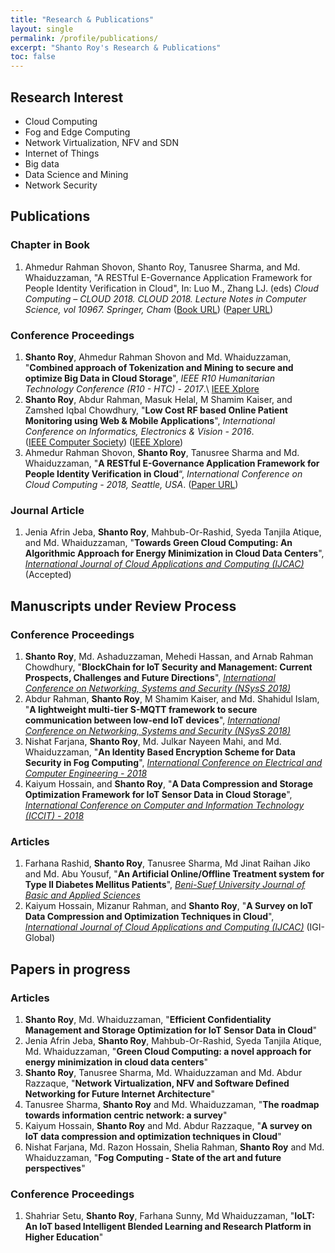 ```yaml
---
title: "Research & Publications"
layout: single
permalink: /profile/publications/
excerpt: "Shanto Roy's Research & Publications"
toc: false
---
```


## Research Interest
* Cloud Computing
* Fog and Edge Computing
* Network Virtualization, NFV and SDN
* Internet of Things
* Big data
* Data Science and Mining
* Network Security

## Publications
### Chapter in Book
1. Ahmedur Rahman Shovon, Shanto Roy, Tanusree Sharma, and Md. Whaiduzzaman, "A RESTful E-Governance Application Framework for People Identity Verification in Cloud", In: Luo M., Zhang LJ. (eds) _Cloud Computing – CLOUD 2018. CLOUD 2018. Lecture Notes in Computer Science, vol 10967. Springer, Cham_ ([Book URL](https://www.springer.com/us/book/9783319942940)) ([Paper URL](https://link.springer.com/chapter/10.1007/978-3-319-94295-7_19))

### Conference Proceedings
1. **Shanto Roy**, Ahmedur Rahman Shovon and Md. Whaiduzzaman, "**Combined approach of Tokenization and Mining to secure and
optimize Big Data in Cloud Storage**", _IEEE R10 Humanitarian Technology Conference (R10 - HTC) - 2017_.\\
[IEEE Xplore](http://ieeexplore.ieee.org/document/8288912/)
2. **Shanto Roy**, Abdur Rahman, Masuk Helal, M Shamim Kaiser, and Zamshed Iqbal Chowdhury, "**Low Cost RF based Online Patient 
Monitoring using Web & Mobile Applications**", _International Conference on Informatics, Electronics & Vision - 2016_.   
([IEEE Computer Society](https://www.computer.org/csdl/proceedings/iciev/2016/1269/00/07760125-abs.html))
([IEEE Xplore](http://ieeexplore.ieee.org/abstract/document/7760125/))
3. Ahmedur Rahman Shovon, **Shanto Roy**, Tanusree Sharma and Md. Whaiduzzaman, "**A RESTful E-Governance Application Framework for People Identity Verification in Cloud**“, _International Conference on Cloud Computing - 2018, Seattle, USA_. ([Paper URL](https://link.springer.com/chapter/10.1007/978-3-319-94295-7_19))

### Journal Article
1. Jenia Afrin Jeba, **Shanto Roy**, Mahbub-Or-Rashid, Syeda Tanjila Atique, and Md. Whaiduzzaman,  "**Towards Green Cloud Computing: An Algorithmic Approach for Energy Minimization in Cloud Data Centers**", _[International Journal of Cloud Applications and Computing (IJCAC)](https://www.igi-global.com/journal/international-journal-cloud-applications-computing/41974)_  (Accepted)


## Manuscripts under Review Process
### Conference Proceedings
1. **Shanto Roy**, Md. Ashaduzzaman, Mehedi Hassan, and Arnab Rahman Chowdhury, "**BlockChain for IoT Security and Management: Current Prospects, Challenges and Future Directions**", _[International Conference on Networking, Systems and Security (NSysS 2018)](https://cse.buet.ac.bd/nsyss2018/)_
2. Abdur Rahman, **Shanto Roy**, M Shamim Kaiser, and Md. Shahidul Islam, "**A lightweight multi-tier S-MQTT framework to secure communication between low-end IoT devices**", _[International Conference on Networking, Systems and Security (NSysS 2018)](https://cse.buet.ac.bd/nsyss2018/)_
3. Nishat Farjana, **Shanto Roy**, Md. Julkar Nayeen Mahi, and  Md. Whaiduzzaman, "**An Identity Based Encryption Scheme for Data Security in Fog Computing**", _[International Conference on Electrical and Computer Engineering - 2018](http://icece.buet.ac.bd/i2018/)_
4. Kaiyum Hossain, and **Shanto Roy**, "**A Data Compression and Storage Optimization Framework for IoT Sensor Data in Cloud Storage**", _[International Conference on Computer and Information Technology (ICCIT) - 2018](http://iccit.org.bd/2018/index.php)_

### Articles
1. Farhana Rashid, **Shanto Roy**, Tanusree Sharma, Md Jinat Raihan Jiko and Md. Abu Yousuf, "**An Artificial Online/Offline Treatment system for Type II Diabetes Mellitus Patients**", _[Beni-Suef University Journal of Basic and Applied Sciences](https://www.journals.elsevier.com/beni-suef-university-journal-of-basic-and-applied-sciences/)_
2. Kaiyum Hossain, Mizanur Rahman, and **Shanto Roy**, "**A Survey on IoT Data Compression and Optimization Techniques in Cloud**", _[International Journal of Cloud Applications and Computing (IJCAC)](https://www.igi-global.com/journal/international-journal-cloud-applications-computing/41974)_ (IGI-Global)

## Papers in progress
### Articles
1. **Shanto Roy**, Md. Whaiduzzaman, "**Efficient Confidentiality Management and Storage Optimization for IoT Sensor Data in Cloud**"
2. Jenia Afrin Jeba, **Shanto Roy**, Mahbub-Or-Rashid, Syeda Tanjila Atique, Md. Whaiduzzaman, "**Green Cloud Computing: a novel approach for energy minimization in cloud data centers**"
3. **Shanto Roy**, Tanusree Sharma, Md. Whaiduzzaman and Md. Abdur Razzaque, "**Network Virtualization, NFV and Software Defined Networking for Future Internet Architecture**"
4. Tanusree Sharma, **Shanto Roy** and Md. Whaiduzzaman, "**The roadmap towards information centric network: a survey**"
5. Kaiyum Hossain, **Shanto Roy** and Md. Abdur Razzaque, "**A survey on IoT data compression and optimization techniques in Cloud**"
6. Nishat Farjana, Md. Razon Hossain, Shelia Rahman, **Shanto Roy** and Md. Whaiduzzaman, "**Fog Computing - State of the art and future perspectives**"

### Conference Proceedings
1. Shahriar Setu, **Shanto Roy**, Farhana Sunny, Md Whaiduzzaman, "**IoLT: An IoT based Intelligent Blended Learning and Research 
Platform in Higher Education**"


